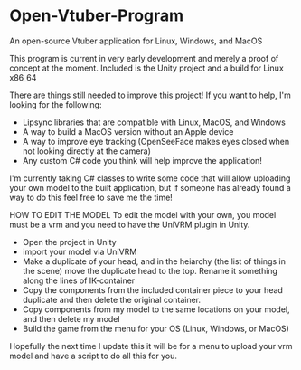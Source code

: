 # Open-Vtuber-Program
An open-source Vtuber application for Linux, Windows, and MacOS

This program is current in very early development and merely a proof of concept at the moment. Included is the Unity project and a build for Linux x86_64

There are things still needed to improve this project! If you want to help, I'm looking for the following:
- Lipsync libraries that are compatible with Linux, MacOS, and Windows
- A way to build a MacOS version without an Apple device
- A way to improve eye tracking (OpenSeeFace makes eyes closed when not looking directly at the camera)
- Any custom C# code you think will help improve the application!

I'm currently taking C# classes to write some code that will allow uploading your own model to the built application, but if someone has already found a way to do this feel free to save me the time!

HOW TO EDIT THE MODEL
To edit the model with your own, you model must be a vrm and you need to have the UniVRM plugin in Unity.
- Open the project in Unity
- import your model via UniVRM
- Make a duplicate of your head, and in the heiarchy (the list of things in the scene) move the duplicate head to the top. Rename it something along the lines of IK-container
- Copy the components from the included container piece to your head duplicate and then delete the original container.
- Copy components from my model to the same locations on your model, and then delete my model
- Build the game from the menu for your OS (Linux, Windows, or MacOS)

Hopefully the next time I update this it will be for a menu to upload your vrm model and have a script to do all this for you.
